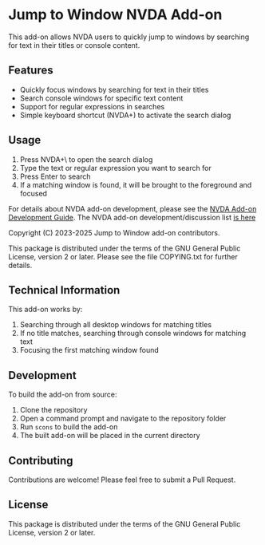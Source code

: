 # Jump to Window NVDA Add-on #

This add-on allows NVDA users to quickly jump to windows by searching for text in their titles or console content.

## Features

* Quickly focus windows by searching for text in their titles
* Search console windows for specific text content
* Support for regular expressions in searches
* Simple keyboard shortcut (NVDA+\) to activate the search dialog

## Usage

1. Press NVDA+\ to open the search dialog
2. Type the text or regular expression you want to search for
3. Press Enter to search
4. If a matching window is found, it will be brought to the foreground and focused

For details about NVDA add-on development, please see the [NVDA Add-on Development Guide](https://github.com/nvdaaddons/DevGuide/wiki/NVDA-Add-on-Development-Guide).
The NVDA add-on development/discussion list [is here](https://nvda-addons.groups.io/g/nvda-addons)

Copyright (C) 2023-2025 Jump to Window add-on contributors.

This package is distributed under the terms of the GNU General Public License, version 2 or later. Please see the file COPYING.txt for further details.

## Technical Information

This add-on works by:
1. Searching through all desktop windows for matching titles
2. If no title matches, searching through console windows for matching text
3. Focusing the first matching window found

## Development

To build the add-on from source:

1. Clone the repository
2. Open a command prompt and navigate to the repository folder
3. Run `scons` to build the add-on
4. The built add-on will be placed in the current directory

## Contributing

Contributions are welcome! Please feel free to submit a Pull Request.

## License

This package is distributed under the terms of the GNU General Public License, version 2 or later.
